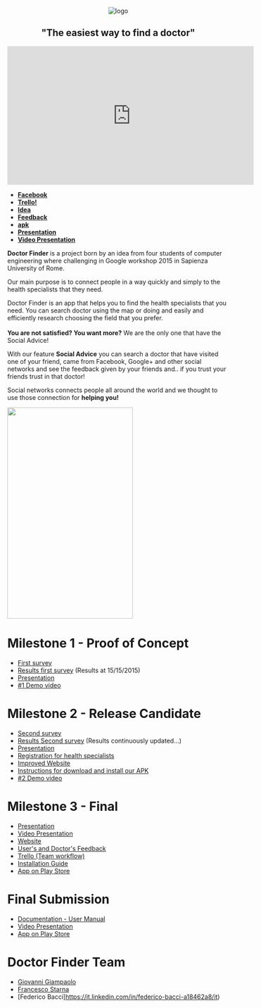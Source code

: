 
<p align="center">
<img src="http://i.imgur.com/yA4qahd.png" href"http://doctorfinderapp.com" alt="logo" height="auto" width="auto">
 <b> <h2 align="center"> "The easiest way to find a doctor" </h2></b>
</p>
<iframe width="560" height="315" src="https://www.youtube.com/embed/X6cD5TXvMw0" frameborder="0" allow="accelerometer; autoplay; encrypted-media; gyroscope; picture-in-picture" allowfullscreen></iframe>

- **[Facebook](https://www.facebook.com/dcfind/)**
- **[Trello! ](https://trello.com/b/0uSh0ofs)**
- **[Idea](https://drive.google.com/file/d/0BzzTdF5hw0YRbmhoUkJfalRNRnM/view?usp=sharing)**
- **[Feedback](http://goo.gl/forms/Tbt5klLhCW=)**
- **[apk](https://mega.nz/#!66hB2YaY!omg5VstyyRMAyfhDojKl6-UpBeqld_SxdiqgfeQHRSQ)**
- **[Presentation](https://drive.google.com/open?id=0B1SUy2ysIW0SY1RtQWIwUW1fVWM)**
-  **[Video Presentation](https://www.youtube.com/watch?v=X6cD5TXvMw0)**


**Doctor Finder** is a project born by an idea from four students of computer engineering where challenging in Google workshop 2015 in Sapienza University of Rome.  

Our main purpose is to connect people in a way quickly and simply to the health specialists that they need.

Doctor Finder is an app that helps you to find the health specialists that you need.
You can search doctor using the map or doing and easily and efficiently research choosing the field that you prefer.
<br> <br>
**You are not satisfied? You want more?** We are the only one that have the Social Advice!

With our feature **Social Advice** you can search a doctor that have visited one of your friend, came from Facebook, Google+ and other social networks and see the feedback given by your friends and.. if you trust your friends trust in that doctor!

Social networks connects people all around the world and we thought to use those connection for **helping you!**

<img src="http://i.imgur.com/u0FMmUV.png" height="480" width="285"/>

# Milestone 1 - Proof of Concept

* [First survey](http://www.survio.com/survey/d/F7N6K8Y2D5X5W9Q9N)
* [Results first survey](https://www.mediafire.com/convkey/a2e8/04qe2mddku2sdul6g.jpg) (Results at 15/15/2015)
* [Presentation](https://docs.google.com/presentation/d/1e2ooDbdLt6EfoGjudyGUOKhif2DCc-I7rrsz6rbCGII/edit?usp=sharing) 
* [#1 Demo video](https://www.youtube.com/watch?v=2BP3yFm4s44)

# Milestone 2 - Release Candidate

* [Second survey](http://goo.gl/forms/SM149jvxNC)
* [Results Second survey](https://docs.google.com/forms/d/1tBpFF8EJFsCzFIZ7Ic06JE3pYEB8dFVHJU0tlvyriDE/viewanalytics?usp=form_confirm) (Results continuously updated...)
* [Presentation](https://docs.google.com/presentation/d/1OU_aBsjBR-tXK3tZaR0cZC4nkGnAF8R3gfkG2UmzHao/edit?usp=sharing)
* [Registration for health specialists](https://docs.google.com/forms/d/181fRG5ppgIeGdW6VjJZtXz3joc3ldIfCunl58GPcxi8/edit?usp=sharing)
* [Improved Website](http://www.doctorfinderapp.com/)
* [Instructions for download and install our APK](https://drive.google.com/file/d/0B_cyDM3ySwG4THZBVG9vMmJoUW8/view?usp=sharing)
* [#2 Demo video](https://youtu.be/b0zcedHIl-g)

# Milestone 3 - Final

* [Presentation](https://drive.google.com/open?id=0B1SUy2ysIW0SY1RtQWIwUW1fVWM)
* [Video Presentation](https://www.youtube.com/watch?v=X6cD5TXvMw0)
* [Website](http://www.doctorfinderapp.com/)
* [User's and Doctor's Feedback](https://docs.google.com/forms/d/1tBpFF8EJFsCzFIZ7Ic06JE3pYEB8dFVHJU0tlvyriDE/viewanalytics?usp=form_confirm)
* [Trello (Team workflow)](https://trello.com/b/0uSh0ofs/doctor-finder)
* [Installation Guide](https://drive.google.com/file/d/0B_cyDM3ySwG4MlZmSEg1cjY5Nm8/view?usp=sharing)
* [App on Play Store](https://play.google.com/store/apps/details?id=com.doctorfinderapp.doctorfinder)


# Final Submission

* [Documentation - User Manual](https://docs.google.com/document/d/1D9-4JPwl09wmdb-9IueyNMuHOLlBucPxajEotlW5eg8/edit?usp=sharing) 
* [Video Presentation](https://www.youtube.com/watch?v=X6cD5TXvMw0)
* [App on Play Store](https://play.google.com/store/apps/details?id=com.doctorfinderapp.doctorfinder&hl=it) 


# Doctor Finder Team

* [Giovanni Giampaolo](https://www.linkedin.com/in/giampaologiovanni) 
* [Francesco Starna](https://it.linkedin.com/in/francesco-starna-754914b5/it)
* [Federico Bacci]https://it.linkedin.com/in/federico-bacci-a18462a8/it)
